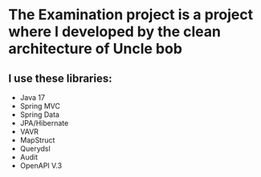 # The Examination project is a project where I developed by the clean architecture of Uncle bob
## I use these libraries:

- Java 17
- Spring MVC
- Spring Data
- JPA/Hibernate
- VAVR
- MapStruct
- Querydsl
- Audit
- OpenAPI V.3
